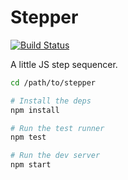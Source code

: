 Stepper
=======

[![Build Status](https://travis-ci.org/lpil/stepper.svg?branch=master)](https://travis-ci.org/lpil/stepper)

A little JS step sequencer.

```sh
cd /path/to/stepper

# Install the deps
npm install

# Run the test runner
npm test

# Run the dev server
npm start
```
